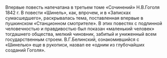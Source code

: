 <!--2017-01-02 12:52:04-->
Впервые повесть напечатана в третьем томе «Сочинений» Н.В.Гоголя 1842 г. В повести «Шинель», как, впрочем, и в «Записках сумасшедшего», раскрывалась тема, поставленная впервые в пушкинском «Станционном смотрителе». В этих повестях с подлинной человечностью и правдивостью был показан «маленький человек» тогдашнего общества, мелкий чиновник, забитый и униженный всем государственным строем. В.Г.Белинский, ознакомившийся с «Шинелью» еще в рукописи, назвал ее «одним из глубочайших созданий Гоголя».